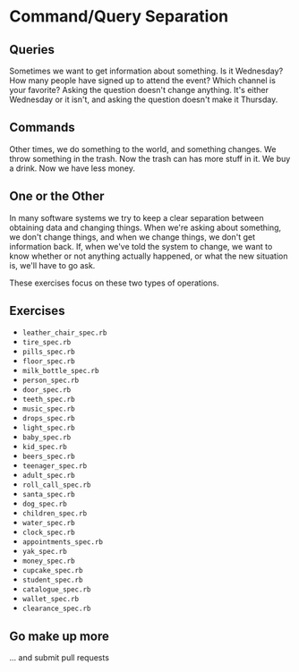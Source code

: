 # Command/Query Separation

## Queries

Sometimes we want to get information about something. Is it Wednesday? How many people have signed up to attend the event? Which channel is your favorite? Asking the question doesn't change anything. It's either Wednesday or it isn't, and asking the question doesn't make it Thursday.

## Commands

Other times, we do something to the world, and something changes. We throw something in the trash. Now the trash can has more stuff in it. We buy a drink. Now we have less money.

## One or the Other

In many software systems we try to keep a clear separation between obtaining data and changing things. When we're asking about something, we don't change things, and when we change things, we don't get information back. If, when we've told the system to change, we want to know whether or not anything actually happened, or what the new situation is, we'll have to go ask.

These exercises focus on these two types of operations.

## Exercises

- `leather_chair_spec.rb`
- `tire_spec.rb`
- `pills_spec.rb`
- `floor_spec.rb`
- `milk_bottle_spec.rb`
- `person_spec.rb`
- `door_spec.rb`
- `teeth_spec.rb`
- `music_spec.rb`
- `drops_spec.rb`
- `light_spec.rb`
- `baby_spec.rb`
- `kid_spec.rb`
- `beers_spec.rb`
- `teenager_spec.rb`
- `adult_spec.rb`
- `roll_call_spec.rb`
- `santa_spec.rb`
- `dog_spec.rb`
- `children_spec.rb`
- `water_spec.rb`
- `clock_spec.rb`
- `appointments_spec.rb`
- `yak_spec.rb`
- `money_spec.rb`
- `cupcake_spec.rb`
- `student_spec.rb`
- `catalogue_spec.rb`
- `wallet_spec.rb`
- `clearance_spec.rb`

## Go make up more

... and submit pull requests
